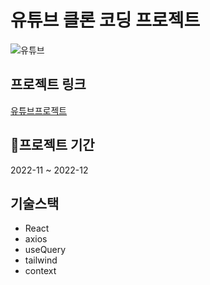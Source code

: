 # 유튜브 클론 코딩 프로젝트

![유튜브](https://user-images.githubusercontent.com/108445626/230897614-6cf87f24-f8e1-4987-81d4-9893b1664453.png)

## 프로젝트 링크
[유튜브프로젝트](https://kimhyeinyoutube.netlify.app/)

## 🌈프로젝트 기간 
2022-11 ~ 2022-12 

## 기술스택
- React
- axios
- useQuery
- tailwind
- context

